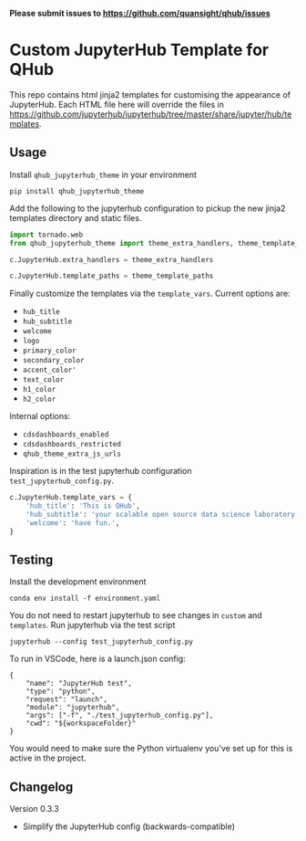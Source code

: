 **Please submit issues to https://github.com/quansight/qhub/issues**

# Custom JupyterHub Template for QHub

This repo contains html jinja2 templates for customising the
appearance of JupyterHub. Each HTML file here will override the files
in https://github.com/jupyterhub/jupyterhub/tree/master/share/jupyter/hub/templates.

## Usage

Install `qhub_jupyterhub_theme` in your environment

```shell
pip install qhub_jupyterhub_theme
```

Add the following to the jupyterhub configuration to pickup the new
jinja2 templates directory and static files.

```python
import tornado.web
from qhub_jupyterhub_theme import theme_extra_handlers, theme_template_paths

c.JupyterHub.extra_handlers = theme_extra_handlers

c.JupyterHub.template_paths = theme_template_paths
```

Finally customize the templates via the `template_vars`. Current
options are:
 - `hub_title`
 - `hub_subtitle`
 - `welcome`
 - `logo`
 - `primary_color`
 - `secondary_color`
 - `accent_color'`
 - `text_color`
 - `h1_color`
 - `h2_color`

 Internal options:
 - `cdsdashboards_enabled`
 - `cdsdashboards_restricted`
 - `qhub_theme_extra_js_urls`

Inspiration is in the test jupyterhub configuration
`test_jupyterhub_config.py`.

```python
c.JupyterHub.template_vars = {
    'hub_title': 'This is QHub',
    'hub_subtitle': 'your scalable open source data science laboratory.',
    'welcome': 'have fun.',
}
```

## Testing

Install the development environment

```shell
conda env install -f environment.yaml
```

You do not need to restart jupyterhub to see changes in `custom` and
`templates`. Run jupyterhub via the test script

```shell
jupyterhub --config test_jupyterhub_config.py
```

To run in VSCode, here is a launch.json config:
```
{
    "name": "JupyterHub test",
    "type": "python",
    "request": "launch",
    "module": "jupyterhub",
    "args": ["-f", "./test_jupyterhub_config.py"],
    "cwd": "${workspaceFolder}"
}
```
You would need to make sure the Python virtualenv you've set up for this is active in the project.

## Changelog

Version 0.3.3
- Simplify the JupyterHub config (backwards-compatible)
